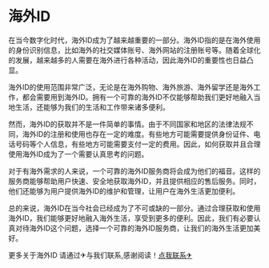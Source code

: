 # 海外ID

在当今数字化时代，海外ID成为了越来越重要的一部分。海外ID指的是在海外使用的身份识别信息，比如海外的社交媒体账号、海外网站的注册账号等。随着全球化的发展，越来越多的人需要在海外进行各种活动，因此海外ID的重要性也日益凸显。

海外ID的使用范围非常广泛，无论是在海外购物、海外旅游、海外留学还是海外工作，都会需要用到海外ID。拥有一个可靠的海外ID不仅能够帮助我们更好地融入当地生活，还能够为我们的生活和工作带来诸多便利。

然而，海外ID的获取并不是一件简单的事情。由于不同国家和地区的法律法规不同，海外ID的注册和使用也存在一定的难度。有些地方可能需要提供身份证件、电话号码等个人信息，有些地方可能需要支付一定的费用。因此，如何获取并且合理使用海外ID成为了一个需要认真思考的问题。

对于有海外需求的人来说，一个可靠的海外ID服务商将会成为他们的福音。这样的服务商能够帮助用户快速、安全地获取海外ID，并且提供相应的售后服务。同时，他们还能够为用户提供海外ID的维护和管理，让用户在海外生活更加便利。

总的来说，海外ID在当今社会已经成为了不可或缺的一部分。通过合理获取和使用海外ID，我们能够更好地融入海外生活，享受到更多的便利。因此，我们有必要认真对待海外ID这个问题，选择一个可靠的海外ID服务商，让我们的海外生活更加美好。

更多关于海外ID 请通过✈与我们联系,感谢阅读！[点我联系✈](https://www.k02.cc)